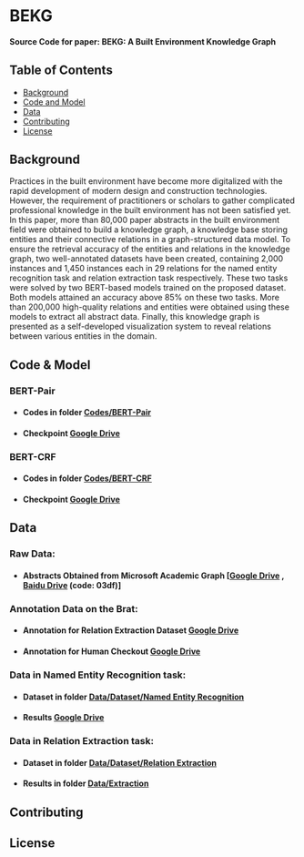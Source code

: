# BEKG
#### Source Code for paper: BEKG: A Built Environment Knowledge Graph
## Table of Contents

- [Background](#Background)
- [Code and Model](https://github.com/HKUST-KnowComp/BEKG/blob/main/README.md#code--model)
- [Data](#Data)
- [Contributing](#Contributing)
- [License](#License)
## Background
Practices in the built environment have become more digitalized with the rapid development of modern design and construction technologies. However, the requirement of practitioners or scholars to gather complicated professional knowledge in the built environment has not been satisfied yet. In this paper, more than 80,000 paper abstracts in the built environment field were obtained to build a knowledge graph, a knowledge base storing entities and their connective relations in a graph-structured data model. To ensure the retrieval accuracy of the entities and relations in the knowledge graph, two well-annotated datasets have been created, containing 2,000 instances and 1,450 instances each in 29 relations for the named entity recognition task and relation extraction task respectively. These two tasks were solved by two BERT-based models trained on the proposed dataset. Both models attained an accuracy above 85% on these two tasks. More than 200,000 high-quality relations and entities were obtained using these models to extract all abstract data. Finally, this knowledge graph is presented as a self-developed visualization system to reveal relations between various entities in the domain.
## Code & Model
### BERT-Pair
* #### Codes in folder [Codes/BERT-Pair](https://github.com/HKUST-KnowComp/BEKG/tree/main/Codes/BERT-Pair)
* #### Checkpoint [Google Drive](https://drive.google.com/file/d/1R8GY4Pv_4ikfcCWKXVAKg97frN1G_oMI/view?usp=sharing)
### BERT-CRF
* #### Codes in folder [Codes/BERT-CRF](https://github.com/HKUST-KnowComp/BEKG/tree/main/Codes/BERT-CRF)
* #### Checkpoint [Google Drive](https://drive.google.com/file/d/1jxsxW9e_pRG3bbp-Dsd_IWbeQPq4oZLT/view?usp=sharing)
## Data
### Raw Data:
* #### Abstracts Obtained from Microsoft Academic Graph [[Google Drive](https://drive.google.com/file/d/19RG_geazLt9be3zU2knRkLQPfxZSkf4X/view?usp=sharing) , [Baidu Drive](https://pan.baidu.com/s/1ChABm0aI38vYN69jGfARZg) (code: 03df)]
### Annotation Data on the Brat:
* #### Annotation for Relation Extraction Dataset [Google Drive](https://drive.google.com/drive/folders/1znsk-HCkqlWeSYi357pLTCeTlr8xuAY6?usp=sharing)
* #### Annotation for Human Checkout [Google Drive](https://drive.google.com/drive/folders/1VAbxeRk4zJ5-xVFAogDWgf5got1VqFOY?usp=sharing)
### Data in Named Entity Recognition task:
* #### Dataset in folder [Data/Dataset/Named Entity Recognition](https://github.com/HKUST-KnowComp/BEKG/tree/main/Data/Dataset/Named%20Entity%20Recognition)
* #### Results [Google Drive](https://drive.google.com/drive/folders/1PxNauFn-xeTVMYc8PCDucZMiPznmBFXe?usp=sharing)
### Data in Relation Extraction task:
* #### Dataset in folder [Data/Dataset/Relation Extraction](https://github.com/HKUST-KnowComp/BEKG/tree/main/Data/Dataset/Relation%20Extraction)
* #### Results in folder [Data/Extraction](https://github.com/HKUST-KnowComp/BEKG/tree/main/Data/Extraction)
## Contributing
## License
